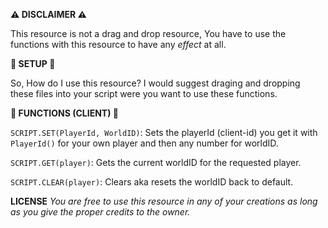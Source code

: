 **⚠️ DISCLAIMER ⚠️**

This resource is not a drag and drop resource, You have to use the functions with this resource to have any *effect* at all.

**🔩 SETUP 🔩**

So, How do I use this resource? I would suggest draging and dropping these files into your script were you want to use these functions.

**📜 FUNCTIONS (CLIENT) 📜**

`SCRIPT.SET(PlayerId, WorldID)`: Sets the playerId (client-id) you get it with `PlayerId()` for your own player and then any number for worldID.

`SCRIPT.GET(player)`: Gets the current worldID for the requested player.

`SCRIPT.CLEAR(player)`: Clears aka resets the worldID back to default.

**LICENSE**
*You are free to use this resource in any of your creations as long as you give the proper credits to the owner.*
